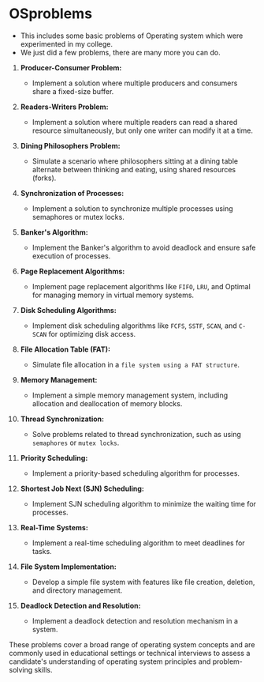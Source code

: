 # OSproblems

- This includes some basic problems of Operating system which were experimented in my college.
- We just did a few problems, there are many more you can do.


1. **Producer-Consumer Problem:**
   - Implement a solution where multiple producers and consumers share a fixed-size buffer.

2. **Readers-Writers Problem:**
   - Implement a solution where multiple readers can read a shared resource simultaneously, but only one writer can modify it at a time.

3. **Dining Philosophers Problem:**
   - Simulate a scenario where philosophers sitting at a dining table alternate between thinking and eating, using shared resources (forks).

4. **Synchronization of Processes:**
   - Implement a solution to synchronize multiple processes using semaphores or mutex locks.

5. **Banker's Algorithm:**
   - Implement the Banker's algorithm to avoid deadlock and ensure safe execution of processes.

6. **Page Replacement Algorithms:**
   - Implement page replacement algorithms like `FIFO`, `LRU`, and Optimal for managing memory in virtual memory systems.

7. **Disk Scheduling Algorithms:**
   - Implement disk scheduling algorithms like `FCFS`, `SSTF`, `SCAN`, and `C-SCAN` for optimizing disk access.

8. **File Allocation Table (FAT):**
   - Simulate file allocation in a `file system using a FAT structure`.

9. **Memory Management:**
   - Implement a simple memory management system, including allocation and deallocation of memory blocks.

10. **Thread Synchronization:**
    - Solve problems related to thread synchronization, such as using `semaphores` or `mutex locks`.

11. **Priority Scheduling:**
    - Implement a priority-based scheduling algorithm for processes.

12. **Shortest Job Next (SJN) Scheduling:**
    - Implement SJN scheduling algorithm to minimize the waiting time for processes.

13. **Real-Time Systems:**
    - Implement a real-time scheduling algorithm to meet deadlines for tasks.

14. **File System Implementation:**
    - Develop a simple file system with features like file creation, deletion, and directory management.

15. **Deadlock Detection and Resolution:**
    - Implement a deadlock detection and resolution mechanism in a system.

These problems cover a broad range of operating system concepts and are commonly used in educational settings or technical interviews to assess a candidate's understanding of operating system principles and problem-solving skills.
